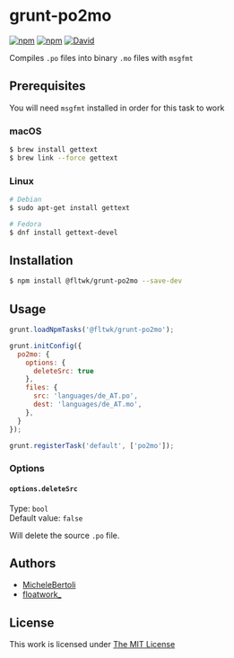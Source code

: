 # grunt-po2mo

[![npm](https://flat.badgen.net/npm/license/@fltwk/grunt-po2mo)](https://www.npmjs.org/package/@fltwk/grunt-po2mo)
[![npm](https://flat.badgen.net/npm/v/@fltwk/grunt-po2mo)](https://www.npmjs.org/package/@fltwk/grunt-po2mo)
[![David](https://flat.badgen.net/david/dev/fltwk/grunt-po2mo)](https://david-dm.org/fltwk/grunt-po2mo?type=dev)

Compiles `.po` files into binary `.mo` files with `msgfmt`

## Prerequisites

You will need `msgfmt` installed in order for this task to work

### macOS

```sh
$ brew install gettext
$ brew link --force gettext
```

### Linux

```sh
# Debian
$ sudo apt-get install gettext

# Fedora
$ dnf install gettext-devel
```

## Installation

```sh
$ npm install @fltwk/grunt-po2mo --save-dev
```

## Usage

```js
grunt.loadNpmTasks('@fltwk/grunt-po2mo');

grunt.initConfig({
  po2mo: {
    options: {
      deleteSrc: true
    },
    files: {
      src: 'languages/de_AT.po',
      dest: 'languages/de_AT.mo',
    },
  }
});

grunt.registerTask('default', ['po2mo']);
```

### Options

#### `options.deleteSrc`

Type: `bool`  
Default value: `false`  

Will delete the source `.po` file.

## Authors

- [MicheleBertoli](https://github.com/MicheleBertoli/)
- [floatwork_](https://github.com/fltwk/)

## License

This work is licensed under [The MIT License](LICENSE)
